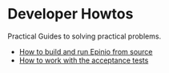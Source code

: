 # Developer Howtos

Practical Guides to solving practical problems.

  - [How to build and run Epinio from source](development.md)
  - [How to work with the acceptance tests](acceptance_tests.md)
